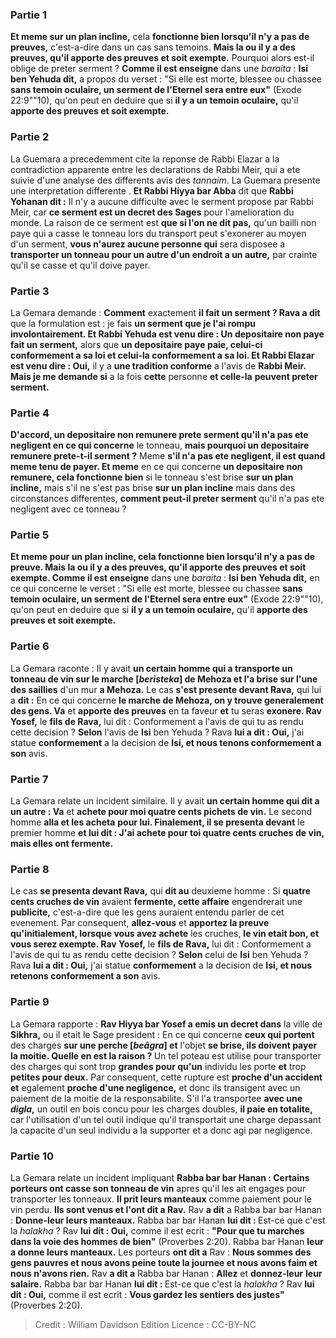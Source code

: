 
### Partie 1
<b>Et meme sur un plan incline,</b> cela <b>fonctionne bien lorsqu'il n'y a pas de preuves,</b> c'est-a-dire dans un cas sans temoins. <b>Mais la ou il y a des preuves, qu'il apporte des preuves et soit exempte.</b> Pourquoi alors est-il oblige de preter serment ? <b>Comme il est enseigne</b> dans une <i>baraita</i> : <b>Isi ben Yehuda dit,</b> a propos du verset : "Si elle est morte, blessee ou chassee <b>sans temoin oculaire, un serment de l'Eternel sera entre eux"</b> (Exode 22:9""10), qu'on peut en deduire que si <b>il y a un temoin oculaire,</b> qu'il <b>apporte des preuves et soit exempte.</b>

### Partie 2
La Guemara a precedemment cite la reponse de Rabbi Elazar a la contradiction apparente entre les declarations de Rabbi Meir, qui a ete suivie d'une analyse des differents avis des <i>tannaim</i>. La Guemara presente une interpretation differente . <b>Et Rabbi Hiyya bar Abba</b> dit que <b>Rabbi Yohanan dit :</b> Il n'y a aucune difficulte avec le serment propose par Rabbi Meir, car <b>ce serment est un decret des Sages</b> pour l'amelioration du monde. La raison de ce serment est <b>que si l'on ne dit pas,</b> qu'un bailli non paye qui a casse le tonneau lors du transport peut s'exonerer au moyen d'un serment, <b>vous n'aurez aucune personne qui</b> sera disposee a <b>transporter un tonneau pour un autre d'un endroit a un autre,</b> par crainte qu'il se casse et qu'il doive payer.

### Partie 3
La Gemara demande : <b>Comment</b> exactement <b>il fait un serment ? Rava a dit</b> que la formulation est : je fais <b>un serment que je l'ai rompu involontairement. Et Rabbi Yehuda est venu dire : Un depositaire non paye fait un serment,</b> alors que <b>un depositaire paye paie, celui-ci conformement a sa loi et celui-la conformement a sa loi. Et Rabbi Elazar est venu dire : Oui,</b> il y a <b>une tradition conforme</b> a l'avis de <b>Rabbi Meir. Mais je me demande si</b> a la fois <b>cette</b> personne <b>et celle-la</b> <b>peuvent preter serment.</b>

### Partie 4
<b>D'accord, un depositaire non remunere prete serment qu'il n'a pas ete negligent en ce qui concerne</b> le tonneau, <b>mais pourquoi un depositaire remunere prete-t-il serment ?</b> Meme <b>s'il n'a pas ete negligent, il est quand meme tenu de payer. Et meme</b> en ce qui concerne <b>un depositaire non remunere, cela fonctionne bien</b> si le tonneau s'est brise <b>sur un plan incline,</b> mais s'il ne s'est pas brise <b>sur un plan incline</b> mais dans des circonstances differentes, <b>comment peut-il preter serment</b> qu'il n'a pas ete negligent avec ce tonneau ?</b>

### Partie 5
<b>Et meme pour un plan incline, cela fonctionne bien lorsqu'il n'y a pas de preuve. Mais la ou il y a des preuves, qu'il apporte des preuves et soit exempte. Comme il est enseigne</b> dans une <i>baraita</i> : <b>Isi ben Yehuda dit,</b> en ce qui concerne le verset : "Si elle est morte, blessee ou chassee <b>sans temoin oculaire, un serment de l'Eternel sera entre eux"</b> (Exode 22:9""10), qu'on peut en deduire que si <b>il y a un temoin oculaire,</b> qu'il <b>apporte des preuves et soit exempte.</b>

### Partie 6
La Gemara raconte : Il y avait <b>un certain homme qui a transporte un tonneau de vin sur le marche [<i>beristeka</i>] de Mehoza et l'a brise sur l'une des saillies</b> d'un mur <b>a Mehoza.</b> Le cas <b>s'est presente devant Rava,</b> qui lui a <b>dit :</b> En ce qui concerne <b>le marche de Mehoza, on y trouve generalement des gens. Va</b> et <b>apporte des preuves</b> en ta faveur <b>et</b> tu seras <b>exonere. Rav Yosef,</b> le <b>fils de Rava,</b> lui dit : Conformement a l'avis de qui</b> tu as rendu cette decision ? <b>Selon</b> l'avis de <b>Isi</b> ben Yehuda ? Rava <b>lui a dit : Oui,</b> j'ai statue <b>conformement</b> a la decision de <b>Isi, et nous tenons conformement a son</b> avis.

### Partie 7
La Gemara relate un incident similaire. Il y avait <b>un certain homme qui dit a un autre : Va</b> et <b>achete pour moi quatre cents pichets de vin.</b> Le second homme <b>alla et les acheta</b> <b>pour lui. Finalement, il se presenta devant</b> le premier homme <b>et lui dit : J'ai achete pour toi quatre cents cruches de vin, mais elles ont fermente.</b>

### Partie 8
Le cas <b>se presenta devant Rava,</b> qui <b>dit au</b> deuxieme homme : Si <b>quatre cents cruches de vin</b> avaient <b>fermente, cette affaire</b> engendrerait une <b>publicite,</b> c'est-a-dire que les gens auraient entendu parler de cet evenement. Par consequent, <b>allez-vous</b> et <b>apportez la preuve qu'initialement, lorsque vous avez achete</b> les cruches, <b>le vin etait bon, et vous serez exempte. Rav Yosef,</b> le <b>fils de Rava,</b> lui dit : Conformement a l'avis de qui</b> tu as rendu cette decision ? <b>Selon</b> celui de <b>Isi</b> ben Yehuda ? Rava <b>lui a dit : Oui,</b> j'ai statue <b>conformement</b> a la decision de <b>Isi, et nous retenons conformement a son</b> avis.

### Partie 9
La Gemara rapporte : <b>Rav Hiyya bar Yosef a emis un decret dans</b> la ville de <b>Sikhra,</b> ou il etait le Sage president : En ce qui concerne <b>ceux qui portent</b> des charges <b>sur une perche [<i>beâgra</i>] et</b> l'objet <b>se brise, ils doivent payer la moitie. Quelle en est la raison ? </b> Un tel poteau est utilise pour transporter des charges qui sont trop <b>grandes pour qu'un</b> individu les porte <b>et</b> trop <b>petites pour deux.</b> Par consequent, cette rupture est <b>proche d'un accident et</b> egalement <b>proche d'une negligence,</b> et donc ils transigent avec un paiement de la moitie de la responsabilite. S'il l'a transportee <b>avec une <i>digla</i>,</b> un outil en bois concu pour les charges doubles, <b>il paie en totalite,</b> car l'utilisation d'un tel outil indique qu'il transportait une charge depassant la capacite d'un seul individu a la supporter et a donc agi par negligence.

### Partie 10
La Gemara relate un incident impliquant <b>Rabba bar bar Hanan : Certains porteurs ont casse son tonneau de vin</b> apres qu'il les ait engages pour transporter les tonneaux. <b>Il prit leurs manteaux</b> comme paiement pour le vin perdu. <b>Ils sont venus et l'ont dit a Rav.</b> Rav <b>a dit</b> a Rabba bar bar Hanan : <b>Donne-leur leurs manteaux.</b> Rabba bar bar Hanan <b>lui dit : </b> Est-ce que c'est la <i>halakha</i> ? </b> Rav <b>lui dit : Oui,</b> comme il est ecrit : <b>"Pour que tu marches dans la voie des hommes de bien"</b> (Proverbes 2:20). Rabba bar Hanan <b>leur a donne leurs manteaux.</b> Les porteurs <b>ont dit a</b> Rav : <b>Nous sommes des gens pauvres et nous avons peine toute la journee et nous avons faim et nous n'avons rien.</b> Rav <b>a dit a</b> Rabba bar Hanan : <b>Allez</b> et <b>donnez-leur</b> <b>leur salaire.</b> Rabba bar bar Hanan <b>lui dit : </b> Est-ce que c'est la <i>halakha</i> ? </b> Rav <b>lui dit : Oui,</b> comme il est ecrit : <b>Vous gardez les sentiers des justes"</b> (Proverbes 2:20).

>Credit : William Davidson Edition
>Licence : CC-BY-NC
